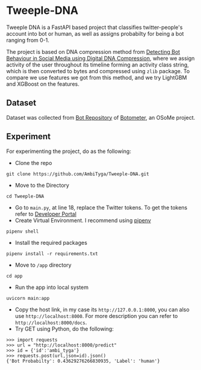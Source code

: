 # Tweeple-DNA
Tweeple DNA is a FastAPI based project that classifies twitter-people's account into bot or human, as well as assigns probabilty for being a bot  ranging from 0-1.

The project is based on DNA compression method from [Detecting Bot Behaviour in Social Media using Digital DNA Compression](http://ceur-ws.org/Vol-2563/aics_35.pdf), where we assign activity of the user throughout its timeline forming an activity class string, which is then converted to bytes and compressed using `zlib` package. To compare we use features we got from this method, and we try LightGBM and XGBoost on the features.


## Dataset
Dataset was collected from [Bot Repository](https://botometer.osome.iu.edu/bot-repository/datasets.html) of [Botometer](https://botometer.osome.iu.edu/), an OSoMe project.

## Experiment

For experimenting the project, do as the following:

- Clone the repo

```
git clone https://github.com/AmbiTyga/Tweeple-DNA.git
```
- Move to the Directory
```
cd Tweeple-DNA
```
- Go to `main.py`, at line 18, replace the Twitter tokens. To get the tokens refer to [Developer Portal](https://developer.twitter.com/en/portal/dashboard)
- Create Virtual Environment. I recommend using [pipenv](https://pypi.org/project/pipenv/)
```
pipenv shell
```
- Install the required packages
```
pipenv install -r requirements.txt
```
- Move to `/app` directory
```
cd app
```
- Run the app into local system
```
uvicorn main:app
```
- Copy the host link, in my case its `http://127.0.0.1:8000`, you can also use `http://localhost:8000`. For more description you can refer to `http://localhost:8000/docs`.
- Try GET using Python, do the following:
```
>>> import requests
>>> url = "http://localhost:8000/predict"
>>> id = {'id':'ambi_tyga'}
>>> requests.post(url,json=id).json()
{'Bot Probabilty': 0.43629276266830935, 'Label': 'human'}
```